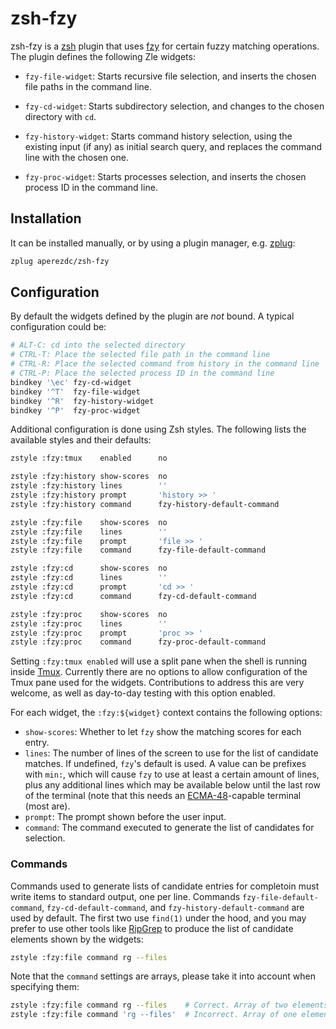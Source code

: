 # zsh-fzy

zsh-fzy is a [zsh](http://www.zsh.org/) plugin that uses [fzy](https://github.com/jhawthorn/fzy) for 
certain fuzzy matching operations. The plugin defines the following Zle
widgets:

- `fzy-file-widget`: Starts recursive file selection, and inserts the chosen
  file paths in the command line.

- `fzy-cd-widget`: Starts subdirectory selection, and changes to the chosen
  directory with `cd`.

- `fzy-history-widget`: Starts command history selection, using the existing
  input (if any) as initial search query, and replaces the command line with
  the chosen one.

- `fzy-proc-widget`: Starts processes selection, and inserts the chosen
  process ID in the command line.


## Installation

It can be installed manually, or by using a plugin manager, e.g.
[zplug](https://github.com/zplug/zplug):

```sh
zplug aperezdc/zsh-fzy
```


## Configuration

By default the widgets defined by the plugin are *not* bound. A typical
configuration could be:

```sh
# ALT-C: cd into the selected directory
# CTRL-T: Place the selected file path in the command line
# CTRL-R: Place the selected command from history in the command line
# CTRL-P: Place the selected process ID in the command line
bindkey '\ec' fzy-cd-widget
bindkey '^T'  fzy-file-widget
bindkey '^R'  fzy-history-widget
bindkey '^P'  fzy-proc-widget
```

Additional configuration is done using Zsh styles. The following lists the
available styles and their defaults:

```sh
zstyle :fzy:tmux    enabled      no

zstyle :fzy:history show-scores  no
zstyle :fzy:history lines        ''
zstyle :fzy:history prompt       'history >> '
zstyle :fzy:history command      fzy-history-default-command

zstyle :fzy:file    show-scores  no
zstyle :fzy:file    lines        ''
zstyle :fzy:file    prompt       'file >> '
zstyle :fzy:file    command      fzy-file-default-command

zstyle :fzy:cd      show-scores  no
zstyle :fzy:cd      lines        ''
zstyle :fzy:cd      prompt       'cd >> '
zstyle :fzy:cd      command      fzy-cd-default-command

zstyle :fzy:proc    show-scores  no
zstyle :fzy:proc    lines        ''
zstyle :fzy:proc    prompt       'proc >> '
zstyle :fzy:proc    command      fzy-proc-default-command
```

Setting `:fzy:tmux enabled` will use a split pane when the shell is running
inside [Tmux](https://github.com/tmux/tmux). Currently there are no options
to allow configuration of the Tmux pane used for the widgets. Contributions
to address this are very welcome, as well as day-to-day testing with this
option enabled.

For each widget, the `:fzy:${widget}` context contains the following options:

- `show-scores`: Whether to let `fzy` show the matching scores for each entry.
- `lines`: The number of lines of the screen to use for the list of candidate
  matches. If undefined, `fzy`'s default is used. A value can be prefixes with
  `min:`, which will cause `fzy` to use at least a certain amount of lines,
  plus any additional lines which may be available below until the last row
  of the terminal (note that this needs an [ECMA-48](https://en.wikipedia.org/wiki/ECMA-48)-capable
  terminal (most are).
- `prompt`: The prompt shown before the user input.
- `command`: The command executed to generate the list of candidates for
  selection.


### Commands

Commands used to generate lists of candidate entries for completoin must
write items to standard output, one per line. Commands
`fzy-file-default-command`, `fzy-cd-default-command`, and
`fzy-history-default-command` are used by default. The first two use `find(1)`
under the hood, and you may prefer to use other tools like
[RipGrep](https://github.com/BurntSushi/ripgrep) to produce the list of
candidate elements shown by the widgets:

```sh
zstyle :fzy:file command rg --files
```

Note that the `command` settings are arrays, please take it into account
when specifying them:

```sh
zstyle :fzy:file command rg --files    # Correct. Array of two elements.
zstyle :fzy:file command 'rg --files'  # Incorrect. Array of one element.
```
